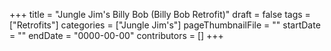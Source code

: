 +++
title = "Jungle Jim's Billy Bob (Billy Bob Retrofit)"
draft = false
tags = ["Retrofits"]
categories = ["Jungle Jim's"]
pageThumbnailFile = ""
startDate = ""
endDate = "0000-00-00"
contributors = []
+++
